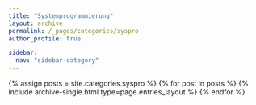 ```yaml
---
title: "Systemprogrammierung"
layout: archive
permalink: /_pages/categories/syspro
author_profile: true

sidebar:
  nav: "sidebar-category"
---
```


{% assign posts = site.categories.syspro %} {% for post in posts %} {% include archive-single.html type=page.entries_layout %} {% endfor %}